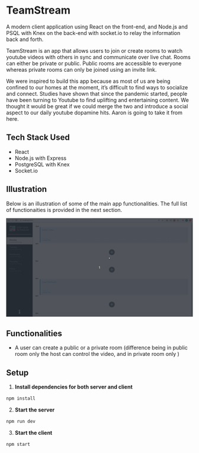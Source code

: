 # TeamStream
A modern client application using React on the front-end, and Node.js and PSQL with Knex on the back-end with socket.io to relay the information back and forth. 

TeamStream is an app that allows users to join or create rooms to watch youtube videos with others in sync and communicate over live chat. Rooms can either be private or public. Public rooms are accessible to everyone whereas private rooms can only be joined using an invite link.

We were inspired to build this app because as most of us are being confined to our homes at the moment, it’s difficult to find ways to socialize and connect. Studies have shown that since the pandemic started, people have been turning to Youtube to find uplifting and entertaining content. We thought it would be great if we could merge the two and introduce a social aspect to our daily youtube dopamine hits. Aaron is going to take it from here.

## Tech Stack Used

- React
- Node.js with Express
- PostgreSQL with Knex
- Socket.io

## Illustration

Below is an illustration of some of the main app functionalities. The full list of functionaities is provided in the next section.

![GIF illustration of the main functionalities](https://github.com/bregmanh/scheduler/blob/master/docs/overview.gif?raw=true)

## Functionalities

- A user can create a public or a private room (difference being in public room only the host can control the video, and in private room only )

## Setup


1. **Install dependencies for both server and client**
```sh
npm install
```
2. **Start the server**
```sh
npm run dev
```
3. **Start the client**
```sh
npm start
```
